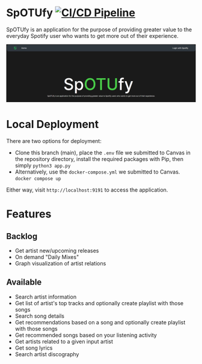 # SpOTUfy [![CI/CD Pipeline](https://github.com/Ontario-Tech-NITS/final-project-group-1/actions/workflows/pipeline.yml/badge.svg?branch=main)](https://github.com/Ontario-Tech-NITS/final-project-group-1/actions/workflows/pipeline.yml)
SpOTUfy is an application for the purpose of providing greater value to the everyday Spotify user who wants to get more out of their experience. 

![](static/homepage.gif)

# Local Deployment
There are two options for deployment:
- Clone this branch (main), place the `.env` file we submitted to Canvas in the repository directory, install the required packages with Pip, then simply `python3 app.py`
- Alternatively, use the `docker-compose.yml` we submitted to Canvas. `docker compose up`

Either way, visit `http://localhost:9191` to access the application.

# Features 
## Backlog
- Get artist new/upcoming releases
- On demand "Daily Mixes"
- Graph visualization of artist relations

## Available
- Search artist information
- Get list of artist's top tracks and optionally create playlist with those songs
- Search song details
- Get recommendations based on a song and optionally create playlist with those songs
- Get recommended songs based on your listening activity
- Get artists related to a given input artist
- Get song lyrics
- Search artist discography



